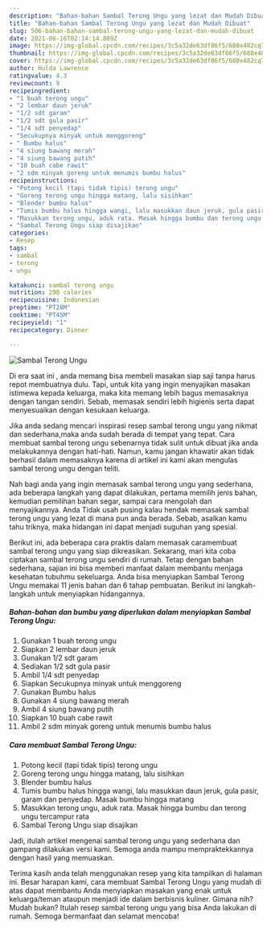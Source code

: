 ```yaml
---
description: "Bahan-bahan Sambal Terong Ungu yang lezat dan Mudah Dibuat"
title: "Bahan-bahan Sambal Terong Ungu yang lezat dan Mudah Dibuat"
slug: 506-bahan-bahan-sambal-terong-ungu-yang-lezat-dan-mudah-dibuat
date: 2021-06-16T02:14:14.809Z
image: https://img-global.cpcdn.com/recipes/3c5a32de63df86f5/680x482cq70/sambal-terong-ungu-foto-resep-utama.jpg
thumbnail: https://img-global.cpcdn.com/recipes/3c5a32de63df86f5/680x482cq70/sambal-terong-ungu-foto-resep-utama.jpg
cover: https://img-global.cpcdn.com/recipes/3c5a32de63df86f5/680x482cq70/sambal-terong-ungu-foto-resep-utama.jpg
author: Hulda Lawrence
ratingvalue: 4.3
reviewcount: 9
recipeingredient:
- "1 buah terong ungu"
- "2 lembar daun jeruk"
- "1/2 sdt garam"
- "1/2 sdt gula pasir"
- "1/4 sdt penyedap"
- "Secukupnya minyak untuk menggoreng"
- " Bumbu halus"
- "4 siung bawang merah"
- "4 siung bawang putih"
- "10 buah cabe rawit"
- "2 sdm minyak goreng untuk menumis bumbu halus"
recipeinstructions:
- "Potong kecil (tapi tidak tipis) terong ungu"
- "Goreng terong ungu hingga matang, lalu sisihkan"
- "Blender bumbu halus"
- "Tumis bumbu halus hingga wangi, lalu masukkan daun jeruk, gula pasir, garam dan penyedap. Masak bumbu hingga matang"
- "Masukkan terong ungu, aduk rata. Masak hingga bumbu dan terong ungu tercampur rata"
- "Sambal Terong Ungu siap disajikan"
categories:
- Resep
tags:
- sambal
- terong
- ungu

katakunci: sambal terong ungu 
nutrition: 298 calories
recipecuisine: Indonesian
preptime: "PT28M"
cooktime: "PT45M"
recipeyield: "1"
recipecategory: Dinner

---
```



![Sambal Terong Ungu](https://img-global.cpcdn.com/recipes/3c5a32de63df86f5/680x482cq70/sambal-terong-ungu-foto-resep-utama.jpg)

Di era  saat ini , anda memang bisa membeli masakan siap saji tanpa harus repot membuatnya dulu. Tapi, untuk kita yang ingin menyajikan masakan istimewa kepada keluarga, maka kita memang lebih bagus memasaknya dengan tangan sendiri. Sebab, memasak sendiri lebih higienis serta dapat menyesuaikan dengan kesukaan keluarga.

Jika anda sedang mencari inspirasi resep sambal terong ungu yang nikmat dan sederhana,maka anda sudah berada di tempat yang tepat. Cara membuat sambal terong ungu  sebenarnya tidak sulit untuk dibuat jika anda melakukannya dengan hati-hati. Namun, kamu jangan khawatir akan tidak berhasil dalam memasaknya 
karena di artikel ini kami akan mengulas sambal terong ungu dengan teliti.  



Nah bagi anda yang ingin memasak sambal terong ungu yang sederhana, ada beberapa langkah yang dapat dilakukan, pertama memilih jenis bahan, kemudian pemilihan bahan segar, sampai cara mengolah dan menyajikannya. Anda Tidak usah pusing kalau hendak memasak sambal terong ungu yang lezat di mana pun anda berada. Sebab, asalkan kamu  tahu triknya, maka hidangan ini dapat menjadi suguhan yang spesial.

Berikut ini, ada beberapa cara praktis  dalam memasak caramembuat sambal terong ungu yang siap dikreasikan. Sekarang, mari kita coba ciptakan sambal terong ungu sendiri di rumah. Tetap dengan bahan sederhana, sajian ini bisa memberi manfaat dalam membantu menjaga kesehatan tubuhmu sekeluarga. Anda bisa menyiapkan Sambal Terong Ungu memakai 11 jenis bahan dan 6 tahap pembuatan. Berikut ini langkah-langkah untuk menyiapkan hidangannya.

<!--inarticleads1-->

##### Bahan-bahan dan bumbu yang diperlukan dalam menyiapkan Sambal Terong Ungu:

1. Gunakan 1 buah terong ungu
1. Siapkan 2 lembar daun jeruk
1. Gunakan 1/2 sdt garam
1. Sediakan 1/2 sdt gula pasir
1. Ambil 1/4 sdt penyedap
1. Siapkan Secukupnya minyak untuk menggoreng
1. Gunakan  Bumbu halus
1. Gunakan 4 siung bawang merah
1. Ambil 4 siung bawang putih
1. Siapkan 10 buah cabe rawit
1. Ambil 2 sdm minyak goreng untuk menumis bumbu halus




<!--inarticleads2-->

##### Cara membuat Sambal Terong Ungu:

1. Potong kecil (tapi tidak tipis) terong ungu
1. Goreng terong ungu hingga matang, lalu sisihkan
1. Blender bumbu halus
1. Tumis bumbu halus hingga wangi, lalu masukkan daun jeruk, gula pasir, garam dan penyedap. Masak bumbu hingga matang
1. Masukkan terong ungu, aduk rata. Masak hingga bumbu dan terong ungu tercampur rata
1. Sambal Terong Ungu siap disajikan




Jadi, itulah artikel mengenai  sambal terong ungu  yang sederhana dan gampang dilakukan versi kami. Semoga anda mampu mempraktekkannya dengan hasil yang memuaskan. 

Terima kasih anda telah menggunakan resep yang kita tampilkan di halaman ini. Besar harapan kami, cara membuat  Sambal Terong Ungu yang mudah di atas dapat membantu Anda menyiapkan masakan yang enak untuk keluarga/teman ataupun menjadi ide dalam berbisnis kuliner. Gimana nih? Mudah bukan? Itulah resep sambal terong ungu yang bisa Anda lakukan di rumah. Semoga bermanfaat dan selamat mencoba!

